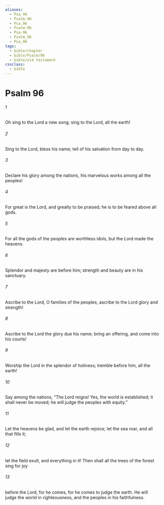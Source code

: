 ```yaml
---
aliases:
  - Psa 96
  - Psalm.96
  - Psa.96
  - Psalm-96
  - Psa-96
  - Psalm_96
  - Psa_96
tags:
  - bible/chapter
  - bible/Psalm/96
  - bible/old testament
cssclass:
  - bible
---
```


# Psalm 96

###### 1
Oh sing to the Lord a new song; sing to the Lord, all the earth!
###### 2
Sing to the Lord, bless his name; tell of his salvation from day to day.
###### 3
Declare his glory among the nations, his marvelous works among all the peoples!
###### 4
For great is the Lord, and greatly to be praised; he is to be feared above all gods.
###### 5
For all the gods of the peoples are worthless idols, but the Lord made the heavens.
###### 6
Splendor and majesty are before him; strength and beauty are in his sanctuary.
###### 7
Ascribe to the Lord, O families of the peoples, ascribe to the Lord glory and strength!
###### 8
Ascribe to the Lord the glory due his name; bring an offering, and come into his courts!
###### 9
Worship the Lord in the splendor of holiness; tremble before him, all the earth!
###### 10
Say among the nations, “The Lord reigns! Yes, the world is established; it shall never be moved; he will judge the peoples with equity.”
###### 11
Let the heavens be glad, and let the earth rejoice; let the sea roar, and all that fills it;
###### 12
let the field exult, and everything in it! Then shall all the trees of the forest sing for joy
###### 13
before the Lord, for he comes, for he comes to judge the earth. He will judge the world in righteousness, and the peoples in his faithfulness.


